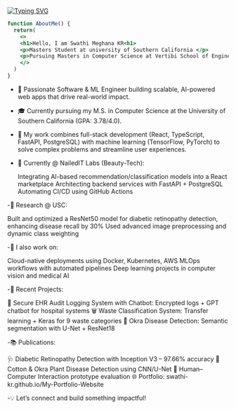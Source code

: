[![Typing SVG](https://readme-typing-svg.demolab.com?font=Fira+Code&pause=1000&color=a5d6ff&width=435&lines=Hi+there+👋,+I'm+Swathi+Meghana;Experienced+Full-Stack+Developer;Constantly+Learning+New+Technology)](https://git.io/typing-svg)


```jsx
function AboutMe() {
  return(
    <>
    <h1>Hello, I am Swathi Meghana KR<h1>
    <p>Masters Student at university of Southern California </p>
    <p>Pursuing Masters in Computer Science at Vertibi School of Engineering </p>
    </>
  )  
}
```

- 🚀 Passionate Software & ML Engineer building scalable, AI-powered web apps that drive real-world impact.

- 🎓 Currently pursuing my M.S. in Computer Science at the University of Southern California (GPA: 3.78/4.0).

- 🧠 My work combines full-stack development (React, TypeScript, FastAPI, PostgreSQL) with machine learning (TensorFlow, PyTorch) to solve complex problems and streamline user experiences.

- 💼 Currently @ NailedIT Labs (Beauty-Tech):

  Integrating AI-based recommendation/classification models into a React marketplace
  Architecting backend services with FastAPI + PostgreSQL
  Automating CI/CD using GitHub Actions

-🧪 Research @ USC:

  Built and optimized a ResNet50 model for diabetic retinopathy detection, enhancing disease recall by 30%
  Used advanced image preprocessing and dynamic class weighting
  
-🧠 I also work on:

  Cloud-native deployments using Docker, Kubernetes, AWS
  MLOps workflows with automated pipelines
  Deep learning projects in computer vision and medical AI

-📌 Recent Projects:

🧾 Secure EHR Audit Logging System with Chatbot: Encrypted logs + GPT chatbot for hospital systems
🗑 Waste Classification System: Transfer learning + Keras for 9 waste categories
🌱 Okra Disease Detection: Semantic segmentation with U-Net + ResNet18

-📚 Publications:

🩺 Diabetic Retinopathy Detection with Inception V3 – 97.66% accuracy
🌿 Cotton & Okra Plant Disease Detection using CNN/U-Net
👥 Human–Computer Interaction prototype evaluation
🌐 Portfolio: swathi-kr.github.io/My-Portfolio-Website

-💡 Let’s connect and build something impactful!

<!--
**Swathi-KR/Swathi-KR** is a ✨ _special_ ✨ repository because its `README.md` (this file) appears on your GitHub profile.

Here are some ideas to get you started:

- 🔭 I’m currently working as a Research Assistant under the guidance of Prof. Anita Pekova for a paper on Detection of Diabetic Retinopathy at the University
of Southern California.
- 🌱 I’m currently learning Full Stack Web Development and also into ML/AI
- 🤔 I’m looking for Summer and Fall 2025 internship opportunities.
- 💬 Ask me about tech, algorithms, data structures, web-technologies, android development and 'DOGS'!
- 📫 Checkout my Portfolio Website : https://swathi-kr.github.io/My-Portfolio-Website/index.html

-->
